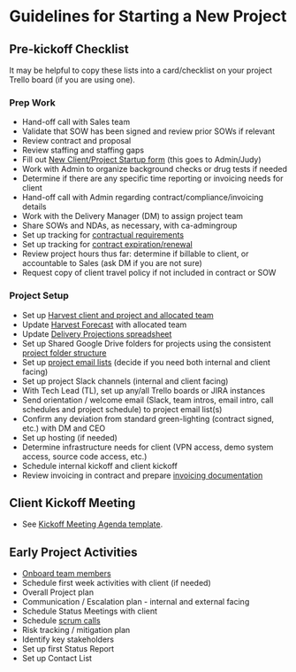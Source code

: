 # Guidelines for Starting a New Project

## Pre-kickoff Checklist

It may be helpful to copy these lists into a card/checklist on your project Trello board (if you are using one).

### Prep Work

- Hand-off call with Sales team
- Validate that SOW has been signed and review prior SOWs if relevant
- Review contract and proposal
- Review staffing and staffing gaps
- Fill out [New Client/Project Startup form](https://docs.google.com/a/civicactions.com/forms/d/1UoLOeP0NgsNNDHfRbo50zE2onRuWQ4K-hHB2Q-RFcF8/viewform) (this goes to Admin/Judy)
- Work with Admin to organize background checks or drug tests if needed
- Determine if there are any specific time reporting or invoicing needs for client
- Hand-off call with Admin regarding contract/compliance/invoicing details
- Work with the Delivery Manager (DM) to assign project team
- Share SOWs and NDAs, as necessary, with ca-admingroup
- Set up tracking for [contractual requirements](contractual-requirements.md)
- Set up tracking for [contract expiration/renewal](contract-expiration-tracking.md)
- Review project hours thus far: determine if billable to client, or accountable to Sales (ask DM if you are not sure)
- Request copy of client travel policy if not included in contract or SOW

### Project Setup

- Set up [Harvest client and project and allocated team](https://civicactions.harvestapp.com/projects?filter=active)
- Update [Harvest Forecast](https://forecastapp.com/615047/schedule/projects) with allocated team
- Update [Delivery Projections spreadsheet](https://docs.google.com/spreadsheets/d/1kTZ2isvcaRNfFeipxU6fSx3xqM7a1p3JCzqczIFcklk/edit#gid=0)
- Set up Shared Google Drive folders for projects using the consistent [project folder structure](project-folder.md)
- Set up [project email lists](listserv-setup.md) (decide if you need both internal and client facing)
- Set up project Slack channels (internal and client facing)
- With Tech Lead (TL), set up any/all Trello boards or JIRA instances
- Send orientation / welcome email (Slack, team intros, email intro, call schedules and project schedule) to project email list(s)
- Confirm any deviation from standard green-lighting (contract signed, etc.) with DM and CEO
- Set up hosting (if needed)
- Determine infrastructure needs for client (VPN access, demo system access, source code access, etc.)
- Schedule internal kickoff and client kickoff
- Review invoicing in contract and prepare [invoicing documentation](invoicing.md)

## Client Kickoff Meeting

- See [Kickoff Meeting Agenda template](https://docs.google.com/document/d/1pmOruj_1PeSfmJtxzvjDy7KxTTJi0VS8D62WUrWjeSM/edit).

## Early Project Activities

- [Onboard team members](onboarding-new-project-team-member.md)
- Schedule first week activities with client (if needed)
- Overall Project plan
- Communication / Escalation plan - internal and external facing
- Schedule Status Meetings with client
- Schedule [scrum calls](../04-how-we-work/agile-practices/daily-scrum-calls.md)
- Risk tracking / mitigation plan
- Identify key stakeholders
- Set up first Status Report
- Set up Contact List

